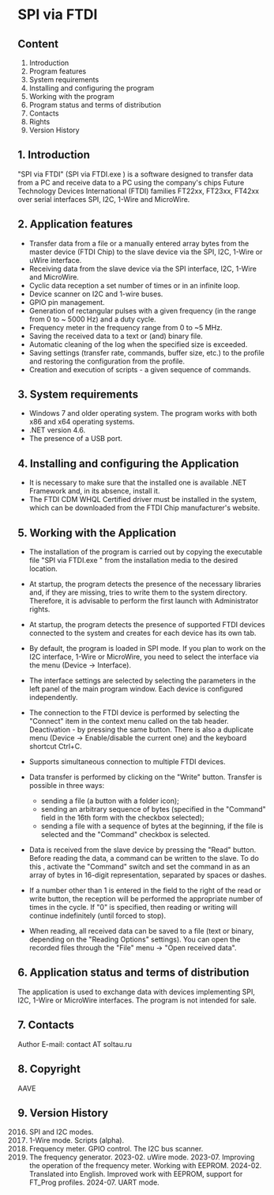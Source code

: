# SPI via FTDI

## Content

1. Introduction
2. Program features
3. System requirements
4. Installing and configuring the program
5. Working with the program
6. Program status and terms of distribution
7. Contacts
8. Rights
9. Version History


## 1. Introduction

"SPI via FTDI" (SPI via FTDI.exe ) is a software designed to transfer data from a PC and receive data to a PC using the company's chips Future Technology Devices International (FTDI) families FT22xx, FT23xx, FT42xx over serial interfaces SPI, I2C, 1-Wire and MicroWire.

## 2. Application features

- Transfer data from a file or a manually entered array bytes from the master device (FTDI Chip) to the slave device via the SPI, I2C, 1-Wire or uWire interface.
- Receiving data from the slave device via the SPI interface, I2C, 1-Wire and MicroWire.
- Cyclic data reception a set number of times or in an infinite loop.
- Device scanner on I2C and 1-wire buses.
- GPIO pin management.
- Generation of rectangular pulses with a given frequency (in the range from 0 to ~ 5000 Hz) and a duty cycle.
- Frequency meter in the frequency range from 0 to ~5 MHz. 
- Saving the received data to a text or (and) binary file.
- Automatic cleaning of the log when the specified size is exceeded.
- Saving settings (transfer rate, commands, buffer size, etc.) to the profile and restoring the configuration from the profile.
- Creation and execution of scripts - a given sequence of commands.

## 3. System requirements

- Windows 7 and older operating system. The program works with both x86 and x64 operating systems. 
- .NET version 4.6.
- The presence of a USB port.

## 4. Installing and configuring the Application

- It is necessary to make sure that the installed one is available .NET Framework and, in its absence, install it.
- The FTDI CDM WHQL Certified driver must be installed in the system, which can be downloaded from the FTDI Chip manufacturer's website.


## 5. Working with the Application

- The installation of the program is carried out by copying the executable file "SPI via FTDI.exe " from the installation media to the desired location. 
- At startup, the program detects the presence of the necessary libraries and, if they are missing, tries to write them to the system directory. Therefore, it is advisable to perform the first launch with Administrator rights.
- At startup, the program detects the presence of supported FTDI devices connected to the system and creates for each device has its own tab.
- By default, the program is loaded in SPI mode. If you plan to work on the I2C interface, 1-Wire or MicroWire, you need to select the interface via the menu (Device -> Interface). 
- The interface settings are selected by selecting the parameters in the left panel of the main program window. Each device is configured independently.
- The connection to the FTDI device is performed by selecting the "Connect" item in the context menu called on the tab header. Deactivation - by pressing the same button. There is also a duplicate menu (Device -> Enable/disable the current one) and the keyboard shortcut Ctrl+C. 
- Supports simultaneous connection to multiple FTDI devices.
- Data transfer is performed by clicking on the "Write" button. Transfer is possible in three ways:
  - sending a file (a button with a folder icon);
  - sending an arbitrary sequence of bytes (specified in the "Command" field in the 16th form with the checkbox selected);
  - sending a file with a sequence of bytes at the beginning, if the file is selected and the "Command" checkbox is selected. 

- Data is received from the slave device by pressing the "Read" button. Before reading the data, a command can be written to the slave. To do this , activate the "Command" switch and set the command in as an array of bytes in 16-digit representation, separated by spaces or dashes.
- If a number other than 1 is entered in the field to the right of the read or write button, the reception will be performed the appropriate number of times in the cycle. If "0" is specified, then reading or writing will continue indefinitely (until forced to stop). 
- When reading, all received data can be saved to a file (text or binary, depending on the "Reading Options" settings). You can open the recorded files through the "File" menu -> "Open received data". 

## 6. Application status and terms of distribution

The application is used to exchange data with devices implementing SPI, I2C, 1-Wire or MicroWire interfaces. The program is not intended for sale. 

## 7. Contacts

Author E-mail: contact AT soltau.ru

## 8. Copyright

AAVE


## 9. Version History

2016. SPI and I2C modes.
2020. 1-Wire mode. Scripts (alpha).
2021. Frequency meter. GPIO control. The I2C bus scanner.
2022. The frequency generator.
2023-02. uWire mode.
2023-07. Improving the operation of the frequency meter. Working with EEPROM.
2024-02. Translated into English. Improved work with EEPROM, support for FT_Prog profiles.
2024-07. UART mode.


